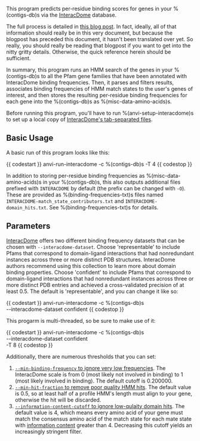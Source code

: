 
This program predicts per-residue binding scores for genes in your %(contigs-db)s via the [InteracDome](https://interacdome.princeton.edu/) database.


The full process is detailed in [this blog post](https://merenlab.org/2020/07/22/interacdome/). In fact, ideally, all of that information should really be in this very document, but because the blogpost has preceded this document, it hasn't been translated over yet. So really, you should really be reading that blogpost if you want to get into the nitty gritty details. Otherwise, the quick reference herein should be sufficient.


In summary, this program runs an HMM search of the genes in your %(contigs-db)s to all the Pfam gene families that have been annotated with InteracDome binding frequencies. Then, it parses and filters results, associates binding frequencies of HMM match states to the user's genes of interest, and then stores the resulting per-residue binding frequencies for each gene into the %(contigs-db)s as %(misc-data-amino-acids)s.


Before running this program, you'll have to run %(anvi-setup-interacdome)s to set up a local copy of [InteracDome's tab-separated files](https://interacdome.princeton.edu/#tab-6136-4).



## Basic Usage

A basic run of this program looks like this:

{{ codestart }}
anvi-run-interacdome -c %(contigs-db)s -T 4
{{ codestop }}

In addition to storing per-residue binding frequencies as %(misc-data-amino-acids)s in your %(contigs-db)s, this also outputs additional files prefixed with `INTERACDOME` by default (the prefix can be changed with `-O`). These are provided as %(binding-frequencies-txt)s files named `INTERACDOME-match_state_contributors.txt` and `INTERACDOME-domain_hits.txt`. See %(binding-frequencies-txt)s for details.


## Parameters

[InteracDome](https://interacdome.princeton.edu/) offers two different binding frequency datasets that can be chosen with `--interacdome-dataset`.  Choose 'representable' to include Pfams that correspond to domain-ligand interactions that had nonredundant instances across three or more distinct PDB structures. InteracDome authors recommend using this collection to learn more about domain binding properties. Choose 'confident' to include Pfams that correspond to domain-ligand interactions that had nonredundant instances across three or more distinct PDB entries and achieved a cross-validated precision of at least 0.5. The default is 'representable', and you can change it like so:


{{ codestart }}
anvi-run-interacdome -c %(contigs-db)s \
                     --interacdome-dataset confident
{{ codestop }}

This progarm is multi-threaded, so be sure to make use of it:

{{ codestart }}
anvi-run-interacdome -c %(contigs-db)s \
                     --interacdome-dataset confident \
                     -T 8
{{ codestop }}

Additionally, there are numerous thresholds that you can set: 

1. [`--min-binding-frequency` to ignore very low frequencies](https://merenlab.org/2020/07/22/interacdome/#filtering-low-binding-frequency-scores). The InteracDome scale is from 0 (most likely not involved in binding) to 1 (most likely involved in binding). The default cutoff is 0.200000. 
2. [`--min-hit-fraction` to remove poor quality HMM hits]((https://merenlab.org/2020/07/22/interacdome/#filtering-partial-hits)). The default value is 0.5, so at least half of a profile HMM's length must align to your gene, otherwise the hit will be discarded.
3. [`--information-content-cutoff` to ignore low-qulaity domain hits](https://merenlab.org/2020/07/22/interacdome/#filtering-bad-hits-with-information-content). The default value is 4, which means every amino acid of your gene must match the consensus amino acid of the match state for each mate state with [information content](https://en.wikipedia.org/wiki/Sequence_logo) greater than 4. Decreasing this cutoff yields an increasingly stringent filter.


